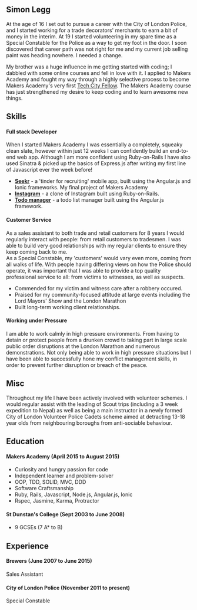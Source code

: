 ## Simon Legg

At the age of 16 I set out to pursue a career with the City of London Police, and I started working for a trade decorators' merchants to earn a bit of money in the interim. At 19 I started volunteering in my spare time as a Special Constable for the Police as a way to get my foot in the door. I soon discovered that career path was not right for me and my current job selling paint was heading nowhere. I needed a change.

My brother was a huge influence in me getting started with coding; I dabbled with some online courses and fell in love with it. I applied to Makers Academy and fought my way through a highly selective process to become Makers Academy's very first [Tech City Fellow](http://www.techcityfellowship.org). The Makers Academy course has just strengthened my desire to keep coding and to learn awesome new things.


## Skills

#### Full stack Developer

When I started Makers Academy I was essentially a completely, squeaky clean slate, however within just 12 weeks I can confidently build an end-to-end web app. Although I am more confident using Ruby-on-Rails I have also used Sinatra & picked up the basics of Express.js after writing my first line of Javascript ever the week before!

 - [**Seekr**](https://github.com/leggsimon/seekr_mobile_app) - a 'tinder for recruiting' mobile app, built using the Angular.js and Ionic frameworks. My final project of Makers Academy
 - [**Instagram**](https://github.com/leggsimon/instagram-challenge) - a clone of Instagram built using Ruby-on-Rails.
 - [**Todo manager**](https://github.com/leggsimon/todo_challenge) - a todo list manager built using the Angular.js framework.

#### Customer Service

As a sales assistant to both trade and retail customers for 8 years I would regularly interact with people: from retail customers to tradesmen. I was able to build very good relationships with my regular clients to ensure they keep coming back to me.  
As a Special Constable, my 'customers' would vary even more, coming from all walks of life. With people having differing views on how the Police should operate, it was important that I was able to provide a top quality professional service to all: from victims to witnesses, as well as suspects.  

- Commended for my victim and witness care after a robbery occured.  
- Praised for my community-focused attitude at large events including the Lord Mayors' Show and the London Marathon
- Built long-term working client relationships.

#### Working under Pressure

I am able to work calmly in high pressure environments. From having to detain or protect people from a drunken crowd to taking part in large scale public order disruptions at the London Marathon and numerous demonstrations. Not only being able to work in high pressure situations but I have been able to successfully hone my conflict management skills, in order to prevent further disruption or breach of the peace.

## Misc

Throughout my life I have been actively involved with volunteer schemes. I would regular assist with the leading of Scout trips (including a 3 week expedition to Nepal) as well as being a main instructor in a newly formed City of London Volunteer Police Cadets scheme aimed at detracting 13-18 year olds from neighbouring boroughs from anti-sociable behaviour.

## Education

#### Makers Academy (April 2015 to August 2015)

- Curiosity and hungry passion for code
- Independent learner and problem-solver
- OOP, TDD, SOLID, MVC, DDD
- Software Craftsmanship
- Ruby, Rails, Javascript, Node.js, Angular.js, Ionic
- Rspec, Jasmine, Karma, Protractor

#### St Dunstan's College (Sept 2003 to June 2008)

- 9 GCSEs (7 A* to B)

## Experience

#### Brewers (June 2007 to June 2015)
Sales Assistant
#### City of London Police (November 2011 to present)
Special Constable
